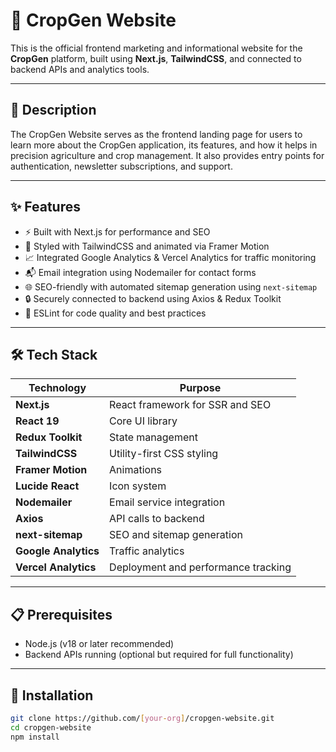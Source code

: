 # 🌿 CropGen Website

This is the official frontend marketing and informational website for the **CropGen** platform, built using **Next.js**, **TailwindCSS**, and connected to backend APIs and analytics tools.

---

## 📖 Description

The CropGen Website serves as the frontend landing page for users to learn more about the CropGen application, its features, and how it helps in precision agriculture and crop management. It also provides entry points for authentication, newsletter subscriptions, and support.

---

## ✨ Features

- ⚡ Built with Next.js for performance and SEO  
- 🎨 Styled with TailwindCSS and animated via Framer Motion  
- 📈 Integrated Google Analytics & Vercel Analytics for traffic monitoring  
- 📬 Email integration using Nodemailer for contact forms  
- 🌐 SEO-friendly with automated sitemap generation using `next-sitemap`  
- 🔒 Securely connected to backend using Axios & Redux Toolkit  
- 🔧 ESLint for code quality and best practices  

---

## 🛠️ Tech Stack

| Technology            | Purpose                                      |
|------------------------|----------------------------------------------|
| **Next.js**           | React framework for SSR and SEO              |
| **React 19**          | Core UI library                              |
| **Redux Toolkit**     | State management                             |
| **TailwindCSS**       | Utility-first CSS styling                    |
| **Framer Motion**     | Animations                                   |
| **Lucide React**      | Icon system                                  |
| **Nodemailer**        | Email service integration                    |
| **Axios**             | API calls to backend                         |
| **next-sitemap**      | SEO and sitemap generation                   |
| **Google Analytics**  | Traffic analytics                            |
| **Vercel Analytics**  | Deployment and performance tracking          |

---

## 📋 Prerequisites

- Node.js (v18 or later recommended)  
- Backend APIs running (optional but required for full functionality)  

---

## 🚀 Installation

```bash
git clone https://github.com/[your-org]/cropgen-website.git
cd cropgen-website
npm install
